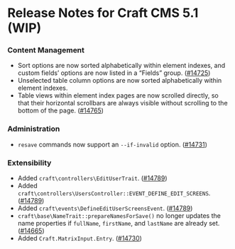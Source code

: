 # Release Notes for Craft CMS 5.1 (WIP)

### Content Management
- Sort options are now sorted alphabetically within element indexes, and custom fields’ options are now listed in a “Fields” group. ([#14725](https://github.com/craftcms/cms/issues/14725))
- Unselected table column options are now sorted alphabetically within element indexes.
- Table views within element index pages are now scrolled directly, so that their horizontal scrollbars are always visible without scrolling to the bottom of the page. ([#14765](https://github.com/craftcms/cms/issues/14765))

### Administration
- `resave` commands now support an `--if-invalid` option. ([#14731](https://github.com/craftcms/cms/issues/14731))

### Extensibility
- Added `craft\controllers\EditUserTrait`. ([#14789](https://github.com/craftcms/cms/pull/14789))
- Added `craft\controllers\UsersController::EVENT_DEFINE_EDIT_SCREENS`. ([#14789](https://github.com/craftcms/cms/pull/14789))
- Added `craft\events\DefineEditUserScreensEvent`. ([#14789](https://github.com/craftcms/cms/pull/14789))
- `craft\base\NameTrait::prepareNamesForSave()` no longer updates the name properties if `fullName`, `firstName`, and `lastName` are already set. ([#14665](https://github.com/craftcms/cms/issues/14665))
- Added `Craft.MatrixInput.Entry`. ([#14730](https://github.com/craftcms/cms/pull/14730))
